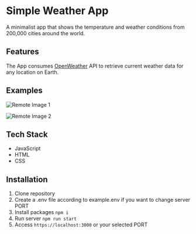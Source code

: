 # Simple Weather App

A minimalist app that shows the temperature and weather conditions from 200,000 cities around the world.

## Features

The App consumes [OpenWeather](https://openweathermap.org/) API to retrieve current weather data for any location on Earth.

## Examples

![Remote Image 1](https://drive.google.com/file/d/1zEJ4VGJ1EgG4RTl_qvfYppFdCveaDti4/view?usp=sharing)

![Remote Image 2](https://drive.google.com/file/d/1zEJ4VGJ1EgG4RTl_qvfYppFdCveaDti4/view?usp=sharing)


## Tech Stack

- JavaScript
- HTML
- CSS

## Installation

1. Clone repository
2. Create a .env file according to example.env if you want to change server PORT
3. Install packages `npm i`
4. Run server `npm run start`
5. Access `https://localhost:3000` or your selected PORT
